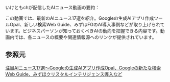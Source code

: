 いけともchが配信したAIニュース動画の要約：

この動画では、最新のAIニュース17選を紹介。Googleの生成AIアプリ作成ツールOpal、新しい検索Web Guide、みずほFGのAI導入事例などが取り上げられています。ビジネスパーソンが知っておくべきAIの動向を把握できる内容です。動画内では、各ニュースの概要や関連情報源へのリンクが提供されています。

 ## 参照元
[注目AIニュース17選～Googleの生成AIアプリ作成Opal、Googleの新たな検索Web Guide、みずほクリスタルインテリジェンス導入など](https://www.youtube.com/embed/jTdfSSvNEE0)